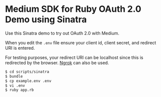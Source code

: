 # Medium SDK for Ruby OAuth 2.0 Demo using Sinatra

Use this Sinatra demo to try out OAuth 2.0 with Medium.

When you edit the `.env` file ensure your client id, client secret, and redirect URI is entered.

For testing purposes, your redirect URI can be localhost since this is redirected by the browser. [Ngrok](https://ngrok.com/) can also be used.

```bash
$ cd scripts/sinatra
$ bundle
$ cp example.env .env
$ vi .env
$ ruby app.rb
``` 
